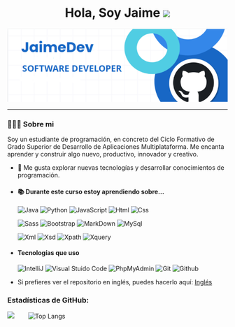 <h1 align="center">Hola, Soy Jaime <img src="https://media.giphy.com/media/hvRJCLFzcasrR4ia7z/giphy.gif" width="35"></h1>

![Banner](https://github.com/JaimeBonBol/JaimeBonBol/blob/main/bannerGitHub.png)

---

 ### 👨🏻‍💻 Sobre mi
 
Soy un estudiante de programación, en concreto del Ciclo Formativo de Grado Superior de Desarrollo de Aplicaciones Multiplataforma. Me encanta aprender y construir algo nuevo, productivo, innovador y creativo.

- 🤔 Me gusta explorar nuevas tecnologías y desarrollar conocimientos de programación.

- #### 📚 Durante este curso estoy aprendiendo sobre... 

  ![Java](https://img.shields.io/badge/java-%23ED8B00.svg?style=for-the-badge&logo=openjdk&logoColor=white)
  ![Python](https://img.shields.io/badge/python-3670A0?style=for-the-badge&logo=python&logoColor=ffdd54)
  ![JavaScript](https://img.shields.io/badge/JavaScript-323330?style=for-the-badge&logo=javascript&logoColor=F7DF1E)
  ![Html](https://img.shields.io/badge/HTML5-E34F26?style=for-the-badge&logo=html5&logoColor=white)
  ![Css](https://img.shields.io/badge/CSS3-1572B6?style=for-the-badge&logo=css3&logoColor=white)

  ![Sass](https://img.shields.io/badge/Sass-CC6699?style=for-the-badge&logo=sass&logoColor=white)
  ![Bootstrap](https://img.shields.io/badge/Bootstrap-563D7C?style=for-the-badge&logo=bootstrap&logoColor=white)
  ![MarkDown](https://img.shields.io/badge/Markdown-000000?style=for-the-badge&logo=markdown&logoColor=white)
  ![MySql](https://img.shields.io/badge/MySQL-005C84?style=for-the-badge&logo=mysql&logoColor=white)

  ![Xml](https://img.shields.io/badge/XML-FF6600?style=for-the-badge&logo=xml&logoColor=white)
  ![Xsd](https://img.shields.io/badge/XSD-00599C?style=for-the-badge&logo=xsd&logoColor=white)
  ![Xpath](https://img.shields.io/badge/XPath-CC0000?style=for-the-badge&logo=xpath&logoColor=white)
  ![Xquery](https://img.shields.io/badge/XQuery-7D4698?style=for-the-badge&logo=xquery&logoColor=white)

- #### Tecnologías que uso

  ![IntelliJ](https://img.shields.io/badge/IntelliJ_IDEA-000000?style=for-the-badge&logo=intellij-idea&logoColor=blue)
  ![Visual Stuido Code](https://img.shields.io/badge/VSCode-0078D4?style=for-the-badge&logo=visual%20studio%20code&logoColor=white)
  ![PhpMyAdmin](https://img.shields.io/badge/phpmyadmin-6C78AF?style=for-the-badge&logo=phpmyadmin&logoColor=white)
  ![Git](https://img.shields.io/badge/Git-F05032?style=for-the-badge&logo=git&logoColor=white)
  ![Github](https://img.shields.io/badge/GitHub-100000?style=for-the-badge&logo=github&logoColor=white)
 
- Si prefieres ver el repositorio en inglés, puedes hacerlo aquí: <a href="https://github.com/JaimeBonBol/JaimeBonBol/blob/main/README.md">Inglés</a>

### Estadísticas de GitHub:

![](https://github-readme-stats.vercel.app/api?username=JaimeBonBol&show_icons=true&count_private=true&include_all_commits=true&theme=transparent)
&nbsp;&nbsp;&nbsp;&nbsp;&nbsp;&nbsp;
![Top Langs](https://github-readme-stats.vercel.app/api/top-langs/?username=JaimeBonBol&theme=transparent&layout=compact)
